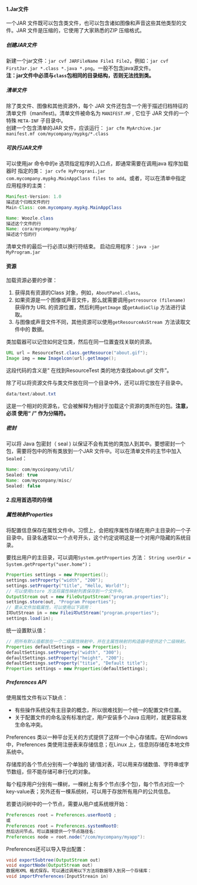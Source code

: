 #### 1.Jar文件
一个JAR 文件既可以包含类文件，也可以包含诸如图像和声音这些其他类型的文件。JAR 文件是压缩的，它使用了大家熟悉的ZIP 压缩格式。
##### 创建JAR文件
新建一个jar文件：`jar cvf JARFileName File1 File2`，例如：`jar cvf FirstJar.jar *.class *.java *.png`。一般不包含java源文件。<br/>
**注：jar文件中必须与`class`包相同的目录结构，否则无法找到类。**
##### 清单文件
除了类文件、图像和其他资源外，每个 JAR 文件还包含一个用于描述归档特征的清单文件（manifest)。清单文件被命名为 `MANIFEST.MF` , 它位于 JAR 文件的一个特殊 `META-INF` 子目录中。<br/>
创建一个包含清单的JAR 文件，应该运行：
`jar cfm MyArchive.jar manifest.mf com/mycompany/mypkg/*.class`
##### 可执行JAR文件
可以使用jar 命令中的e 选项指定程序的入口点，即通常需要在调用java 程序加载器时
指定的类：
`jar cvfe HyPrograni.jar com.mycompany.mypkg.MainAppClass files to add`。或者，可以在清单中指定应用程序的主类：
```Java
Manifest-Version: 1.0
描述这个归档文件的行
Main-Class: com.mycompany.mypkg.MainAppClass

Name: Woozle.class
描述这个文件的行
Name: cora/mycompany/mypkg/
描述这个包的行

```
清单文件的最后一行必须以换行符结束。
启动应用程序：`java -jar MyProgram.jar`
#### 资源
加载资源必要的步骤：
1. 获得具有资源的Class 对象，例如，`AboutPanel.class`。
2. 如果资源是一个图像或声音文件，那么就需要调用`getresource (filename)` 获得作为 URL 的资源位置，然后利用`getImage` 或`getAudioClip` 方法进行读取。
3. 与图像或声音文件不同，其他资源可以使用`getResourceAsStream `方法读取文件中的
数据。

类加载器可以记住如何定位类，然后在同一位置査找关联的资源。
```Java
URL url = ResourceTest.class.getResource("about.gif");
Image img = new Imagelcon(url).getlmage();
```
这段代码的含义是“ 在找到ResourceTest 类的地方查找about.gif 文件”。

除了可以将资源文件与类文件放在同一个目录中外，还可以将它放在子目录中。
```Java
data/text/about.txt
```
这是一个相对的资源名，它会被解释为相对于加载这个资源的类所在的包。**注意，必须
使用“ /” 作为分隔符。**
##### 密封
可以将 Java 包密封（ seal ) 以保证不会有其他的类加人到其中。要想密封一个包，需要将包中的所有类放到一个JAR 文件中。可以在清单文件的主节中加入`Sealed`：
```Java
Name: com/mycoinpany/util/
Sealed: true
Name: com/myconpany/misc/
Sealed: false
```

#### 2.应用首选项的存储
##### 属性映射Properties
将配置信息保存在属性文件中。习惯上，会把程序属性存储在用户主目录的一个子目录中。目录名通常以一个点号开头，这个约定说明这是一个对用户隐藏的系统目录。

要找出用户的主目录，可以调用`System.getProperties` 方法：
`String userDir = System.getProperty("user.home")；`
```Java
Properties settings = new Properties();
settings.setProperty("width", "200");
settings.setProperty("title", "Hello, World!");
// 可以使用store 方法将属性映射列表保存到一个文件中。
OutputStream out = new FileOutputStream("program.properties");
settings.store(out, "Program Properties");
// 要从文件加载属性，可以使用以下调用：
I叩utStrean in = new Filei叩utStream("program.properties");
settings.load(in);
```
统一设置默认值：
```Java
// 把所有默认值都放在一个二级属性映射中，并在主属性映射的构造器中提供这个二级映射。
Properties defaultSettings = new Properties();
defaultSettings.setProperty("width", "300");
defaultSettings.setProperty("height", "200");
defaultSettings.setProperty("titie", "Default title");
Properties settings = new Properties(defaultSettings);
```
##### Preferences API
使用属性文件有以下缺点：
- 有些操作系统没有主目录的概念，所以很难找到一个统一的配置文件位置。
- 关于配置文件的命名没有标准约定，用户安装多个Java 应用时，就更容易发生命名冲突。

Preferences 类以一种平台无关的方式提供了这样一个中心存储库。在Windows中，Preferences 类使用注册表来存储信息；在Linux 上，信息则存储在本地文件系统中。

存储库的各个节点分别有一个单独的 键/值对表，可以用来存储数值、字符串或字节数组，但不能存储可串行化的对象。

每个程序用户分别有一棵树，一棵树上有多个节点(多个包)，每个节点对应一个key-value表；另外还有一棵系统树，可以用于存放所有用户的公共信息。

若要访问树中的一个节点，需要从用户或系统根开始：
```Java
Preferences root = Preferences.userRootQ ;
或
Preferences root = Preferences.systemRootO:
然后访问节点。可以直接提供一个节点路径名:
Preferences node = root.node("/com/mycompany/myapp"):
```
Preferences还可以导入导出配置：
```Java
void exportSubtree(OutputStream out)
void exportNode(OutputStream out)
数据用XML 格式保存。可以通过调用以下方法将数据导入到另一个存储库：
void importPreferences(InputStreain in)
```

